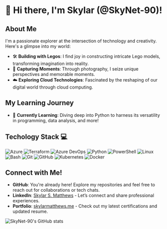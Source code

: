 # 👋 Hi there, I'm Skylar (@SkyNet-90)!

## About Me
I'm a passionate explorer at the intersection of technology and creativity. Here's a glimpse into my world:

- 🛠️ **Building with Legos**: I find joy in constructing intricate Lego models, transforming imagination into reality.
- 📸 **Capturing Moments**: Through photography, I seize unique perspectives and memorable moments.
- ☁️ **Exploring Cloud Technologies**: Fascinated by the reshaping of our digital world through cloud computing.

## My Learning Journey
- 🌱 **Currently Learning**: Diving deep into Python to harness its versatility in programming, data analysis, and more!

## Techology Stack 💻
![Azure](https://img.shields.io/badge/Microsoft%20Azure-0078D4?style=flat&logo=microsoft-azure&logoColor=white)
![Terraform](https://img.shields.io/badge/Terraform-623CE4?style=flat&logo=terraform&logoColor=white)
![Azure DevOps](https://img.shields.io/badge/Azure%20DevOps-0078D7?style=flat&logo=azure-devops&logoColor=white)
![Python](https://img.shields.io/badge/Python-FFD43B?style=flat&logo=python&logoColor=blue)
![PowerShell](https://img.shields.io/badge/PowerShell-5391FE?style=flat&logo=powershell&logoColor=white)
![Linux](https://img.shields.io/badge/Linux-FCC624?style=flat&logo=linux&logoColor=black)
![Bash](https://img.shields.io/badge/Bash-4EAA25?style=flat&logo=gnu-bash&logoColor=white)
![Git](https://img.shields.io/badge/Git-F05032?style=flat&logo=git&logoColor=white)
![GitHub](https://img.shields.io/badge/GitHub-181717?style=flat&logo=github&logoColor=white)
![Kubernetes](https://img.shields.io/badge/Kubernetes-326CE5?style=flat&logo=kubernetes&logoColor=white)
![Docker](https://img.shields.io/badge/Docker-2496ED?style=flat&logo=docker&logoColor=white)

## Connect with Me!
- **GitHub**: You're already here! Explore my repositories and feel free to reach out for collaborations or tech chats.
- **LinkedIn**: [Skylar S. Matthews](https://www.linkedin.com/in/skylar-s-matthews) - Let’s connect and share professional experiences.
- **Portfolio**: [skylarmatthews.me](https://www.skylarmatthews.me) - Check out my latest certifications and updated resume.





![SkyNet-90's GitHub stats](https://github-readme-stats.vercel.app/api?username=SkyNet-90&show_icons=true&theme=radical)

